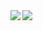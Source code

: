<a>
  <img align="left" src="https://github-readme-stats.vercel.app/api?username=jiachengxu&show_icons=true" />
</a>
<a>
  <img align="left" src="https://github-readme-stats.vercel.app/api/top-langs/?username=jiachengxu" />
</a>

<!--
**jiachengxu/jiachengxu** is a ✨ _special_ ✨ repository because its `README.md` (this file) appears on your GitHub profile.

Here are some ideas to get you started:

- 🔭 I’m currently working on ...
- 🌱 I’m currently learning ...
- 👯 I’m looking to collaborate on ...
- 🤔 I’m looking for help with ...
- 💬 Ask me about ...
- 📫 How to reach me: ...
- 😄 Pronouns: ...
- ⚡ Fun fact: ...
-->
